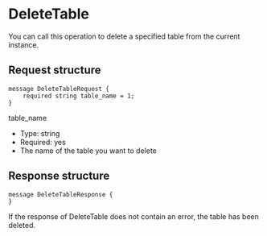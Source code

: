 # DeleteTable

You can call this operation to delete a specified table from the current instance.

## Request structure

```
message DeleteTableRequest {
    required string table_name = 1;
}
```

table\_name

-   Type: string
-   Required: yes
-   The name of the table you want to delete

## Response structure

```
message DeleteTableResponse {
}
```

If the response of DeleteTable does not contain an error, the table has been deleted.

